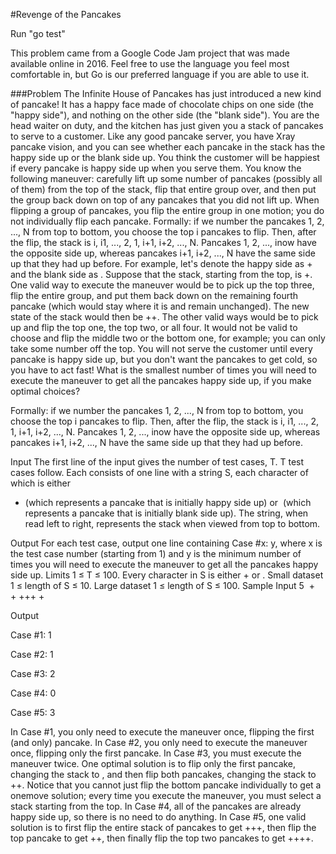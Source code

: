 #Revenge of the Pancakes


Run "go test"


This problem came from a Google Code Jam project that was made available online in 2016. Feel free to
use the language you feel most comfortable in, but Go is our preferred language if you are able to use it.

###Problem
The Infinite House of Pancakes has just introduced a new kind of pancake! It has a happy face made of
chocolate chips on one side (the "happy side"), and nothing on the other side (the "blank side").
You are the head waiter on duty, and the kitchen has just given you a stack of pancakes to serve to a
customer. Like any good pancake server, you have X­ray pancake vision, and you can see whether each
pancake in the stack has the happy side up or the blank side up. You think the customer will be happiest if
every pancake is happy side up when you serve them.
You know the following maneuver: carefully lift up some number of pancakes (possibly all of them) from
the top of the stack, flip that entire group over, and then put the group back down on top of any pancakes
that you did not lift up. When flipping a group of pancakes, you flip the entire group in one motion; you do
not individually flip each pancake. Formally: if we number the pancakes 1, 2, ..., N from top to bottom, you
choose the top i pancakes to flip. Then, after the flip, the stack is i, i­1, ..., 2, 1, i+1, i+2, ..., N. Pancakes 1,
2, ..., inow have the opposite side up, whereas pancakes i+1, i+2, ..., N have the same side up that they
had up before.
For example, let's denote the happy side as + and the blank side as ­. Suppose that the stack, starting
from the top, is ­­+­. One valid way to execute the maneuver would be to pick up the top three, flip the
entire group, and put them back down on the remaining fourth pancake (which would stay where it is and
remain unchanged). The new state of the stack would then be ­++­. The other valid ways would be to
pick up and flip the top one, the top two, or all four. It would not be valid to choose and flip the middle two
or the bottom one, for example; you can only take some number off the top.
You will not serve the customer until every pancake is happy side up, but you don't want the pancakes to
get cold, so you have to act fast! What is the smallest number of times you will need to execute the
maneuver to get all the pancakes happy side up, if you make optimal choices?

Formally: if we number the pancakes 1, 2, ..., N from top to bottom, you
choose the top i pancakes to flip. Then, after the flip, the stack is i, i­1, ..., 2, 1, i+1, i+2, ..., N. Pancakes 1,
2, ..., inow have the opposite side up, whereas pancakes i+1, i+2, ..., N have the same side up that they
had up before.

Input
The first line of the input gives the number of test cases, T. 
T test cases follow. Each consists of one line with a string S, each character of which is either 
+ (which represents a pancake that is initially happy side up) or 
­ (which represents a pancake that is initially blank side up). The string, when read left to right,
represents the stack when viewed from top to bottom.

Output
For each test case, output one line containing Case #x: y, where x is the test case number (starting
from 1) and y is the minimum number of times you will need to execute the maneuver to get all the
pancakes happy side up.
Limits
1 ≤ T ≤ 100.
Every character in S is either + or ­.
Small dataset
1 ≤ length of S ≤ 10.
Large dataset
1 ≤ length of S ≤ 100.
Sample
Input
5
­
­+
+­
+++
­­+­

Output

Case #1: 1

Case #2: 1

Case #3: 2

Case #4: 0

Case #5: 3

In Case #1, you only need to execute the maneuver once, flipping the first (and only) pancake.
In Case #2, you only need to execute the maneuver once, flipping only the first pancake.
In Case #3, you must execute the maneuver twice. One optimal solution is to flip only the first pancake,
changing the stack to ­­, and then flip both pancakes, changing the stack to ++. Notice that you cannot
just flip the bottom pancake individually to get a one­move solution; every time you execute the
maneuver, you must select a stack starting from the top.
In Case #4, all of the pancakes are already happy side up, so there is no need to do anything.
In Case #5, one valid solution is to first flip the entire stack of pancakes to get +­++, then flip the top
pancake to get ­­++, then finally flip the top two pancakes to get ++++.

